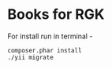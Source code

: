 Books for RGK
============================


For install run in terminal - 

```
composer.phar install
./yii migrate
```

